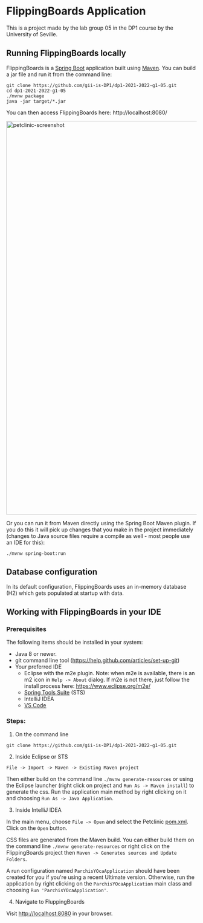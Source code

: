 # FlippingBoards Application 

This is a project made by the lab group 05 in the DP1 course by the University of Seville.

## Running FlippingBoards locally
FlippingBoards is a [Spring Boot](https://spring.io/guides/gs/spring-boot) application built using [Maven](https://spring.io/guides/gs/maven/). You can build a jar file and run it from the command line:


```
git clone https://github.com/gii-is-DP1/dp1-2021-2022-g1-05.git
cd dp1-2021-2022-g1-05
./mvnw package
java -jar target/*.jar
```

You can then access FlippingBoards here: http://localhost:8080/

<img width="1042" alt="petclinic-screenshot" src="https://user-images.githubusercontent.com/80274500/143267713-07de73f6-9269-4339-9a82-3b15493d06ee.PNG">

Or you can run it from Maven directly using the Spring Boot Maven plugin. If you do this it will pick up changes that you make in the project immediately (changes to Java source files require a compile as well - most people use an IDE for this):

```
./mvnw spring-boot:run
```

## Database configuration

In its default configuration, FlippingBoards uses an in-memory database (H2) which
gets populated at startup with data. 

## Working with FlippingBoards in your IDE

### Prerequisites
The following items should be installed in your system:
* Java 8 or newer.
* git command line tool (https://help.github.com/articles/set-up-git)
* Your preferred IDE 
  * Eclipse with the m2e plugin. Note: when m2e is available, there is an m2 icon in `Help -> About` dialog. If m2e is
  not there, just follow the install process here: https://www.eclipse.org/m2e/
  * [Spring Tools Suite](https://spring.io/tools) (STS)
  * IntelliJ IDEA
  * [VS Code](https://code.visualstudio.com)

### Steps:

1) On the command line
```
git clone https://github.com/gii-is-DP1/dp1-2021-2022-g1-05.git
```
2) Inside Eclipse or STS
```
File -> Import -> Maven -> Existing Maven project
```

Then either build on the command line `./mvnw generate-resources` or using the Eclipse launcher (right click on project and `Run As -> Maven install`) to generate the css. Run the application main method by right clicking on it and choosing `Run As -> Java Application`.

3) Inside IntelliJ IDEA

In the main menu, choose `File -> Open` and select the Petclinic [pom.xml](pom.xml). Click on the `Open` button.

CSS files are generated from the Maven build. You can either build them on the command line `./mvnw generate-resources`
or right click on the FlippingBoards project then `Maven -> Generates sources and Update Folders`.

A run configuration named `ParchisYOcaApplication` should have been created for you if you're using a recent Ultimate
version. Otherwise, run the application by right clicking on the `ParchisYOcaApplication` main class and choosing
`Run 'ParchisYOcaApplication'`.

4) Navigate to FluppingBoards

Visit [http://localhost:8080](http://localhost:8080) in your browser.


